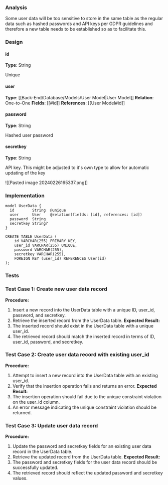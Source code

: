 
### Analysis

Some user data will be too sensitive to store in the same table as the regular data such as hashed passwords and API keys per GDPR guidelines and therefore a new table needs to be established so as to facilitate this.


### Design

#### id
__Type__: String

Unique

#### user
__Type__: [[Back-End/Database/Models/User Model|User Model]]
__Relation__: One-to-One
__Fields__: [[#id]]
__References__: [[User Model#id]]

#### password
__Type__: String

Hashed user password

#### secretkey
__Type__: String

API key. This might be adjusted to it's own type to allow for automatic updating of the key


![[Pasted image 20240226165337.png]]


### Implementation

```
model UserData {
  id        String  @unique
  user      User    @relation(fields: [id], references: [id])
  password  String
  secretkey String?
}
```

```
CREATE TABLE UserData (
    id VARCHAR(255) PRIMARY KEY,
    user_id VARCHAR(255) UNIQUE,
    password VARCHAR(255),
    secretkey VARCHAR(255),
    FOREIGN KEY (user_id) REFERENCES User(id)
);
```


### Tests

### Test Case 1: Create new user data record

**Procedure:**
1. Insert a new record into the UserData table with a unique ID, user_id, password, and secretkey.
2. Retrieve the inserted record from the UserData table.
**Expected Result:**
1. The inserted record should exist in the UserData table with a unique user_id.
2. The retrieved record should match the inserted record in terms of ID, user_id, password, and secretkey.


### Test Case 2: Create user data record with existing user_id

**Procedure:**
1. Attempt to insert a new record into the UserData table with an existing user_id.
2. Verify that the insertion operation fails and returns an error.
**Expected Result:**
1. The insertion operation should fail due to the unique constraint violation on the user_id column.
2. An error message indicating the unique constraint violation should be returned.


### Test Case 3: Update user data record

**Procedure:**
1. Update the password and secretkey fields for an existing user data record in the UserData table.
2. Retrieve the updated record from the UserData table.
**Expected Result:**
1. The password and secretkey fields for the user data record should be successfully updated.
2. The retrieved record should reflect the updated password and secretkey values.